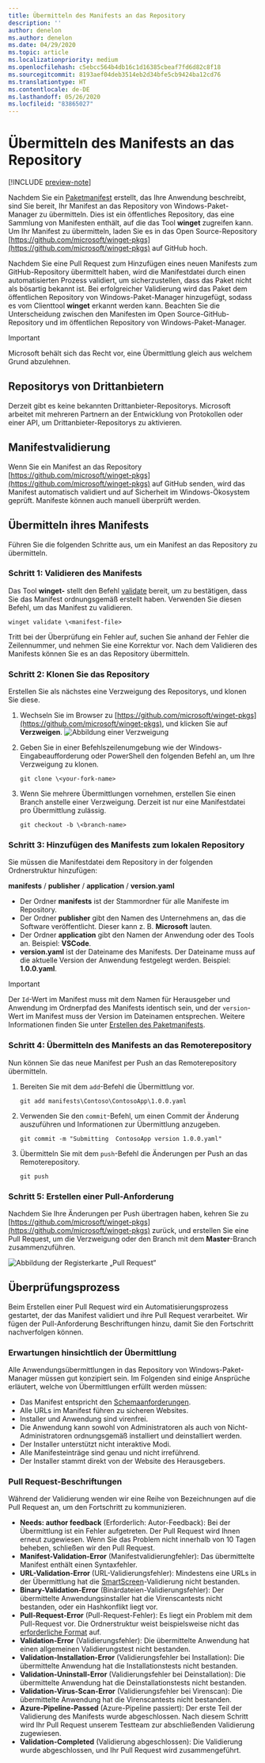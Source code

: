 ```yaml
---
title: Übermitteln des Manifests an das Repository
description: ''
author: denelon
ms.author: denelon
ms.date: 04/29/2020
ms.topic: article
ms.localizationpriority: medium
ms.openlocfilehash: c5ebcc564b4db16c1d16385cbeaf7fd6d82c8f18
ms.sourcegitcommit: 8193aef04deb3514eb2d34bfe5cb9424ba12cd76
ms.translationtype: HT
ms.contentlocale: de-DE
ms.lasthandoff: 05/26/2020
ms.locfileid: "83865027"
---
```

# <a name="submit-your-manifest-to-the-repository"></a>Übermitteln des Manifests an das Repository

[!INCLUDE [preview-note](../../includes/package-manager-preview.md)]

Nachdem Sie ein [Paketmanifest](manifest.md) erstellt, das Ihre Anwendung beschreibt, sind Sie bereit, Ihr Manifest an das Repository von Windows-Paket-Manager zu übermitteln. Dies ist ein öffentliches Repository, das eine Sammlung von Manifesten enthält, auf die das Tool **winget** zugreifen kann. Um Ihr Manifest zu übermitteln, laden Sie es in das Open Source-Repository [https://github.com/microsoft/winget-pkgs](https://github.com/microsoft/winget-pkgs) auf GitHub hoch.

Nachdem Sie eine Pull Request zum Hinzufügen eines neuen Manifests zum GitHub-Repository übermittelt haben, wird die Manifestdatei durch einen automatisierten Prozess validiert, um sicherzustellen, dass das Paket nicht als bösartig bekannt ist. Bei erfolgreicher Validierung wird das Paket dem öffentlichen Repository von Windows-Paket-Manager hinzugefügt, sodass es vom Clienttool **winget** erkannt werden kann. Beachten Sie die Unterscheidung zwischen den Manifesten im Open Source-GitHub-Repository und im öffentlichen Repository von Windows-Paket-Manager.

> [!IMPORTANT]
> Microsoft behält sich das Recht vor, eine Übermittlung gleich aus welchem Grund abzulehnen.

## <a name="third-party-repositories"></a>Repositorys von Drittanbietern

Derzeit gibt es keine bekannten Drittanbieter-Repositorys. Microsoft arbeitet mit mehreren Partnern an der Entwicklung von Protokollen oder einer API, um Drittanbieter-Repositorys zu aktivieren.

## <a name="manifest-validation"></a>Manifestvalidierung

Wenn Sie ein Manifest an das Repository [https://github.com/microsoft/winget-pkgs](https://github.com/microsoft/winget-pkgs) auf GitHub senden, wird das Manifest automatisch validiert und auf Sicherheit im Windows-Ökosystem geprüft. Manifeste können auch manuell überprüft werden.

## <a name="how-to-submit-your-manifest"></a>Übermitteln ihres Manifests

Führen Sie die folgenden Schritte aus, um ein Manifest an das Repository zu übermitteln.

### <a name="step-1-validate-your-manifest"></a>Schritt 1: Validieren des Manifests

Das Tool **winget-** stellt den Befehl [validate](..\winget\validate.md) bereit, um zu bestätigen, dass Sie das Manifest ordnungsgemäß erstellt haben. Verwenden Sie diesen Befehl, um das Manifest zu validieren.

```CMD
winget validate \<manifest-file>
```

Tritt bei der Überprüfung ein Fehler auf, suchen Sie anhand der Fehler die Zeilennummer, und nehmen Sie eine Korrektur vor. Nach dem Validieren des Manifests können Sie es an das Repository übermitteln.

### <a name="step-2-clone-the-repository"></a>Schritt 2: Klonen Sie das Repository

Erstellen Sie als nächstes eine Verzweigung des Repositorys, und klonen Sie diese.

1. Wechseln Sie im Browser zu [https://github.com/microsoft/winget-pkgs](https://github.com/microsoft/winget-pkgs), und klicken Sie auf **Verzweigen**.
    ![Abbildung einer Verzweigung](images\fork.png)

2. Geben Sie in einer Befehlszeilenumgebung wie der Windows-Eingabeaufforderung oder PowerShell den folgenden Befehl an, um Ihre Verzweigung zu klonen.
    ```CMD
    git clone \<your-fork-name>
    ```

 3. Wenn Sie mehrere Übermittlungen vornehmen, erstellen Sie einen Branch anstelle einer Verzweigung. Derzeit ist nur eine Manifestdatei pro Übermittlung zulässig.
    ```CMD
    git checkout -b \<branch-name>
    ```

### <a name="step-3-add-your-manifest-to-the-local-repository"></a>Schritt 3: Hinzufügen des Manifests zum lokalen Repository

Sie müssen die Manifestdatei dem Repository in der folgenden Ordnerstruktur hinzufügen:

**manifests** / **publisher** / **application** / **version.yaml**

* Der Ordner **manifests** ist der Stammordner für alle Manifeste im Repository.
* Der Ordner **publisher** gibt den Namen des Unternehmens an, das die Software veröffentlicht. Dieser kann z. B. **Microsoft** lauten.
* Der Ordner **application** gibt den Namen der Anwendung oder des Tools an. Beispiel: **VSCode**.
* **version.yaml** ist der Dateiname des Manifests. Der Dateiname muss auf die aktuelle Version der Anwendung festgelegt werden. Beispiel: **1.0.0.yaml**.

>[!IMPORTANT]
> Der `Id`-Wert im Manifest muss mit dem Namen für Herausgeber und Anwendung im Ordnerpfad des Manifests identisch sein, und der `version`-Wert im Manifest muss der Version im Dateinamen entsprechen. Weitere Informationen finden Sie unter [Erstellen des Paketmanifests](manifest.md#tips-and-best-practices).

### <a name="step-4-submit-your-manifest-to-the-remote-repository"></a>Schritt 4: Übermitteln des Manifests an das Remoterepository

Nun können Sie das neue Manifest per Push an das Remoterepository übermitteln.

1. Bereiten Sie mit dem `add`-Befehl die Übermittlung vor.
    ```CMD
    git add manifests\Contoso\ContosoApp\1.0.0.yaml
    ```

2. Verwenden Sie den `commit`-Befehl, um einen Commit der Änderung auszuführen und Informationen zur Übermittlung anzugeben.
    ```CMD
    git commit -m "Submitting  ContosoApp version 1.0.0.yaml"
    ```

3. Übermitteln Sie mit dem `push`-Befehl die Änderungen per Push an das Remoterepository.
    ```CMD
    git push
    ```

### <a name="step-5-create-a-pull-request"></a>Schritt 5: Erstellen einer Pull-Anforderung

Nachdem Sie Ihre Änderungen per Push übertragen haben, kehren Sie zu [https://github.com/microsoft/winget-pkgs](https://github.com/microsoft/winget-pkgs) zurück, und erstellen Sie eine Pull Request, um die Verzweigung oder den Branch mit dem **Master**-Branch zusammenzuführen.

![Abbildung der Registerkarte „Pull Request“](images\pull-request.png)

## <a name="validation-process"></a>Überprüfungsprozess

Beim Erstellen einer Pull Request wird ein Automatisierungsprozess gestartet, der das Manifest validiert und ihre Pull Request verarbeitet. Wir fügen der Pull-Anforderung Beschriftungen hinzu, damit Sie den Fortschritt nachverfolgen können.

### <a name="submission-expectations"></a>Erwartungen hinsichtlich der Übermittlung

Alle Anwendungsübermittlungen in das Repository von Windows-Paket-Manager müssen gut konzipiert sein. Im Folgenden sind einige Ansprüche erläutert, welche von Übermittlungen erfüllt werden müssen:

* Das Manifest entspricht den [Schemaanforderungen](manifest.md#manifest-contents).
* Alle URLs im Manifest führen zu sicheren Websites.
* Installer und Anwendung sind virenfrei.
* Die Anwendung kann sowohl von Administratoren als auch von Nicht-Administratoren ordnungsgemäß installiert und deinstalliert werden.
* Der Installer unterstützt nicht interaktive Modi.
* Alle Manifesteinträge sind genau und nicht irreführend.
* Der Installer stammt direkt von der Website des Herausgebers.

### <a name="pull-request-labels"></a>Pull Request-Beschriftungen

Während der Validierung wenden wir eine Reihe von Bezeichnungen auf die Pull Request an, um den Fortschritt zu kommunizieren.

* **Needs: author feedback** (Erforderlich: Autor-Feedback): Bei der Übermittlung ist ein Fehler aufgetreten. Der Pull Request wird Ihnen erneut zugewiesen. Wenn Sie das Problem nicht innerhalb von 10 Tagen beheben, schließen wir den Pull Request.
* **Manifest-Validation-Error** (Manifestvalidierungfehler): Das übermittelte Manifest enthält einen Syntaxfehler.
* **URL-Validation-Error** (URL-Validierungsfehler): Mindestens eine URLs in der Übermittlung hat die [SmartScreen](https://docs.microsoft.com/windows/security/threat-protection/microsoft-defender-smartscreen/microsoft-defender-smartscreen-overview)-Validierung nicht bestanden.
* **Binary-Validation-Error** (Binärdateien-Validierungsfehler): Der übermittelte Anwendungsinstaller hat die Virenscantests nicht bestanden, oder ein Hashkonflikt liegt vor.
* **Pull-Request-Error** (Pull-Request-Fehler): Es liegt ein Problem mit dem Pull-Request vor. Die Ordnerstruktur weist beispielsweise nicht das [erforderliche Format](#step-3-add-your-manifest-to-the-local-repository) auf.
* **Validation-Error** (Validierungsfehler): Die übermittelte Anwendung hat einen allgemeinen Validierungstest nicht bestanden.
* **Validation-Installation-Error** (Validierungsfehler bei Installation): Die übermittelte Anwendung hat die Installationstests nicht bestanden.
* **Validation-Uninstall-Error** (Validierungsfehler bei Deinstallation): Die übermittelte Anwendung hat die Deinstallationstests nicht bestanden.
* **Validation-Virus-Scan-Error** (Validierungsfehler bei Virenscan): Die übermittelte Anwendung hat die Virenscantests nicht bestanden.
* **Azure-Pipeline-Passed** (Azure-Pipeline passiert): Der erste Teil der Validierung des Manifests wurde abgeschlossen. Nach diesem Schritt wird Ihr Pull Request unserem Testteam zur abschließenden Validierung zugewiesen.
* **Validation-Completed** (Validierung abgeschlossen): Die Validierung wurde abgeschlossen, und Ihr Pull Request wird zusammengeführt.
